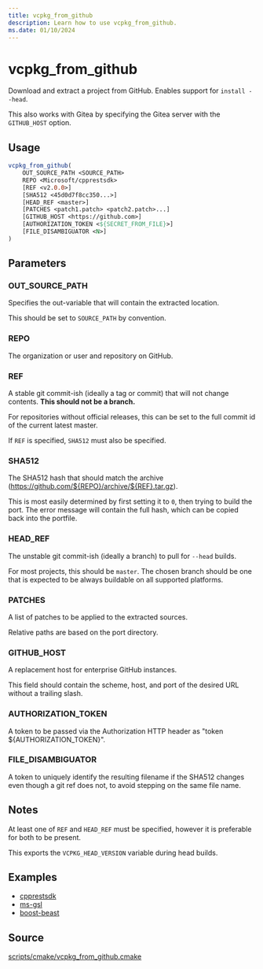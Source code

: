 ```yaml
---
title: vcpkg_from_github
description: Learn how to use vcpkg_from_github.
ms.date: 01/10/2024
---
```

# vcpkg_from_github

Download and extract a project from GitHub. Enables support for `install --head`.

This also works with Gitea by specifying the Gitea server with the `GITHUB_HOST` option.

## Usage

```cmake
vcpkg_from_github(
    OUT_SOURCE_PATH <SOURCE_PATH>
    REPO <Microsoft/cpprestsdk>
    [REF <v2.0.0>]
    [SHA512 <45d0d7f8cc350...>]
    [HEAD_REF <master>]
    [PATCHES <patch1.patch> <patch2.patch>...]
    [GITHUB_HOST <https://github.com>]
    [AUTHORIZATION_TOKEN <${SECRET_FROM_FILE}>]
    [FILE_DISAMBIGUATOR <N>]
)
```

## Parameters

### OUT_SOURCE_PATH

Specifies the out-variable that will contain the extracted location.

This should be set to `SOURCE_PATH` by convention.

### REPO

The organization or user and repository on GitHub.

### REF

A stable git commit-ish (ideally a tag or commit) that will not change contents. **This should not be a branch.**

For repositories without official releases, this can be set to the full commit id of the current latest master.

If `REF` is specified, `SHA512` must also be specified.

### SHA512

The SHA512 hash that should match the archive (https://github.com/${REPO}/archive/${REF}.tar.gz).

This is most easily determined by first setting it to `0`, then trying to build the port. The error message will contain the full hash, which can be copied back into the portfile.

### HEAD_REF

The unstable git commit-ish (ideally a branch) to pull for `--head` builds.

For most projects, this should be `master`. The chosen branch should be one that is expected to be always buildable on all supported platforms.

### PATCHES

A list of patches to be applied to the extracted sources.

Relative paths are based on the port directory.

### GITHUB_HOST

A replacement host for enterprise GitHub instances.

This field should contain the scheme, host, and port of the desired URL without a trailing slash.

### AUTHORIZATION_TOKEN

A token to be passed via the Authorization HTTP header as "token ${AUTHORIZATION_TOKEN}".

### FILE_DISAMBIGUATOR

A token to uniquely identify the resulting filename if the SHA512 changes even though a git ref does not, to avoid stepping on the same file name.

## Notes

At least one of `REF` and `HEAD_REF` must be specified, however it is preferable for both to be present.

This exports the `VCPKG_HEAD_VERSION` variable during head builds.

## Examples

- [cpprestsdk](https://github.com/Microsoft/vcpkg/blob/master/ports/cpprestsdk/portfile.cmake)
- [ms-gsl](https://github.com/Microsoft/vcpkg/blob/master/ports/ms-gsl/portfile.cmake)
- [boost-beast](https://github.com/Microsoft/vcpkg/blob/master/ports/boost-beast/portfile.cmake)

## Source

[scripts/cmake/vcpkg\_from\_github.cmake](https://github.com/Microsoft/vcpkg/blob/master/scripts/cmake/vcpkg_from_github.cmake)
